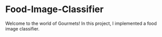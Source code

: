 # Food-Image-Classifier
Welcome to the world of Gourmets! In this project, I implemented a food image classifier.
